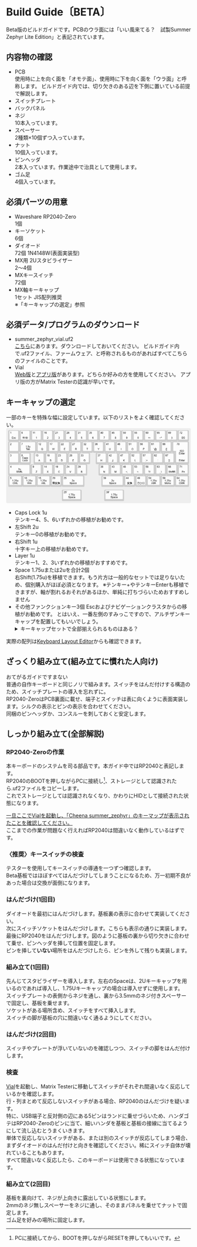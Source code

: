 # Build Guide〔BETA〕
Beta版のビルドガイドです。PCBのウラ面には「いい風来てる？　試製Summer Zephyr Lite Edition」と表記されています。
## 内容物の確認
- PCB  
  使用時に上を向く面を「オモテ面」、使用時に下を向く面を「ウラ面」と呼称します。
  ビルドガイド内では、切り欠きのある辺を下側に置いている前提で解説します。
- スイッチプレート
- バックパネル
- ネジ  
  10本入っています。
  <!--- M2x12 --->
- スペーサー  
  2種類×10個ずつ入っています。
  <!--- M2 3.5mm 2.0mm --->
- ナット  
  10個入っています。
  <!--- M2 1種--->
- ピンヘッダ  
  2本入っています。作業途中で治具として使用します。
- ゴム足  
  4個入っています。

## 必須パーツの用意
 - Waveshare RP2040-Zero  
   1個
 - キーソケット  
   6個
 - ダイオード  
   72個 1N4148W(表面実装型)
 - MX用 2Uスタビライザー  
   2～4個
 - MXキースイッチ  
   72個
 - MX軸キーキャップ  
   1セット JIS配列推奨  
   ※「キーキャップの選定」参照

## 必須データ/プログラムのダウンロード
- summer_zephyr_vial.uf2  
  [こちら](/firmware/)にあります。ダウンロードしておいてください。
  ビルドガイド内で.uf2ファイル、ファームウェア、と呼称されるものがあればすべてこちらのファイルのことです。
- Vial  
  [Web版](https://vial.rocks/)と[アプリ版](https://get.vial.today/download/)があります。どちらか好みの方を使用してください。
  アプリ版の方がMatrix Testerの認識が早いです。
  
## キーキャップの選定
一部のキーを特殊な幅に設定しています。以下のリストをよく確認してください。  
![](../images/layout.png)
- Caps Lock 1u  
  テンキー4、5、6いずれかの移植がお勧めです。
- 左Shift 2u  
  テンキー0の移植がお勧めです。
- 右Shift 1u  
  十字キー上の移植がお勧めです。
- Layer 1u  
  テンキー1、2、3いずれかの移植がおすすめです。
- Space 1.75uまたは2uを合計2個  
  右Shift(1.75u)を移植できます。もう片方は一般的なセットでは足りないため、個別購入がほぼ必須となります。
  ※テンキー+やテンキーEnterも移植できますが、軸が割れるおそれがあるほか、単純に打ちづらいためおすすめしません
- その他ファンクションキー3個
  Escおよびナビゲーションクラスタからの移植がお勧めです。
  とはいえ、一番左側のすみっこですので、アルチザンキーキャップを配置してもいいでしょう。
  <details><summary>キーキャップセットで全部揃えられるものはある？</summary>日本語配列用キーキャップセット「Acid Caps」を使用するとすべて間違いなく揃えることができます(とはいえ、Spaceの左右幅や形状を揃えることができず、2uコンベックス、2u Backspace、1.75u Shiftなどになるはずです)。これ以外に、明確にすべて揃えることができるセットは把握していません。</details>
実際の配列は[Keyboard Layout Editor](http://www.keyboard-layout-editor.com/##@@=1%0A%0A%0A%0A%0A%0A%0A%0A%0A%0AEsc&=6%0A%0A%0A%0A%0A%0A%0A%0A%0A%0A%E5%8D%8A%2F%2F%E5%85%A8&=11%0A%0A%0A%0A%0A%0A%0A%0A%0A%0A1&=16%0A%0A%0A%0A%0A%0A%0A%0A%0A%0A2&=21%0A%0A%0A%0A%0A%0A%0A%0A%0A%0A3&=26%0A%0A%0A%0A%0A%0A%0A%0A%0A%0A4&=31%0A%0A%0A%0A%0A%0A%0A%0A%0A%0A5&=35%0A%0A%0A%0A%0A%0A%0A%0A%0A%0A6&=40%0A%0A%0A%0A%0A%0A%0A%0A%0A%0A7&=45%0A%0A%0A%0A%0A%0A%0A%0A%0A%0A8&=50%0A%0A%0A%0A%0A%0A%0A%0A%0A%0A9&=55%0A%0A%0A%0A%0A%0A%0A%0A%0A%0A0&=60%0A%0A%0A%0A%0A%0A%0A%0A%0A%0A%2F=-&=65%0A%0A%0A%0A%0A%0A%0A%0A%0A%0A~%5E&=69%0A%0A%0A%0A%0A%0A%0A%0A%0A%0A%7C%5C&=72%0A%0A%0A%0A%0A%0A%0A%0A%0A%0ABS%3B&@=2&_w:1.5%3B&=7%0A%0A%0A%0A%0A%0A%0A%0A%0A1.5u%0ATab&=12%0A%0A%0A%0A%0A%0A%0A%0A%0A%0AQ&=17%0A%0A%0A%0A%0A%0A%0A%0A%0A%0AW&=22%0A%0A%0A%0A%0A%0A%0A%0A%0A%0AE&=27%0A%0A%0A%0A%0A%0A%0A%0A%0A%0AR&=32%0A%0A%0A%0A%0A%0A%0A%0A%0A%0AT&=36%0A%0A%0A%0A%0A%0A%0A%0A%0A%0AY&=41%0A%0A%0A%0A%0A%0A%0A%0A%0A%0AU&=46%0A%0A%0A%0A%0A%0A%0A%0A%0A%0AI&=51%0A%0A%0A%0A%0A%0A%0A%0A%0A%0AO&=56%0A%0A%0A%0A%0A%0A%0A%0A%0A%0AP&=61%0A%0A%0A%0A%0A%0A%0A%0A%0A%0A%60%2F@&=66%0A%0A%0A%0A%0A%0A%0A%0A%0A%0A%7B%5B&_x:0.25&w:1.25&h:2&w2:1.5&h2:1&x2:-0.25%3B&=70%0A%0A%0A%0A%0A%0A%0A%0A%0AISO%20Enter%0AEnter%3B&@=3&=8%0A%0A%0A%0A%0A%0A%0A%0A%0A%0ACaps%20Lock&_x:0.25%3B&=13%0A%0A%0A%0A%0A%0A%0A%0A%0A%0AA&=18%0A%0A%0A%0A%0A%0A%0A%0A%0A%0AS&=23%0A%0A%0A%0A%0A%0A%0A%0A%0A%0AD&_n:true%3B&=28%0A%0A%0A%0A%0A%0A%0A%0A%0A%0AF&=33%0A%0A%0A%0A%0A%0A%0A%0A%0A%0AG&_x:0.5%3B&=37%0A%0A%0A%0A%0A%0A%0A%0A%0A%0AH&_n:true%3B&=42%0A%0A%0A%0A%0A%0A%0A%0A%0A%0AJ&=47%0A%0A%0A%0A%0A%0A%0A%0A%0A%0AK&=52%0A%0A%0A%0A%0A%0A%0A%0A%0A%0AL&=57%0A%0A%0A%0A%0A%0A%0A%0A%0A%0A%2F%3B+&=62%0A%0A%0A%0A%0A%0A%0A%0A%0A%0A%2F:&=67%0A%0A%0A%0A%0A%0A%0A%0A%0A%0A%7D%5D%3B&@_w:2%3B&=4%0A%0A%0A%0A%0A%0A%0A%0A%0A2u%0AShiftL&=9%0A%0A%0A%0A%0A%0A%0A%0A%0A%0AZ&=14%0A%0A%0A%0A%0A%0A%0A%0A%0A%0AX&=19%0A%0A%0A%0A%0A%0A%0A%0A%0A%0AC&=24%0A%0A%0A%0A%0A%0A%0A%0A%0A%0AV&=29%0A%0A%0A%0A%0A%0A%0A%0A%0A%0AB&_x:1%3B&=38%0A%0A%0A%0A%0A%0A%0A%0A%0A%0AN&=43%0A%0A%0A%0A%0A%0A%0A%0A%0A%0AM&=48%0A%0A%0A%0A%0A%0A%0A%0A%0A%0A%3C,&=53%0A%0A%0A%0A%0A%0A%0A%0A%0A%0A%3E.&=58%0A%0A%0A%0A%0A%0A%0A%0A%0A%0A%3F%2F%2F&=63%0A%0A%0A%0A%0A%0A%0A%0A%0A%0A%2F_%5C&=68%0A%0A%0A%0A%0A%0A%0A%0A%0A%0AShiftR&=71%0A%0A%0A%0A%0A%0A%0A%0A%0A%0AFn%3B&@_w:1.25%3B&=5%0A%0A%0A%0A%0A%0A%0A%0A%0A1.25u%0ACtrlL&_w:1.25%3B&=10%0A%0A%0A%0A%0A%0A%0A%0A%0A1.25u%0AWin&_w:1.25%3B&=15%0A%0A%0A%0A%0A%0A%0A%0A%0A1.25u%0AAltL&=20%0A%0A%0A%0A%0A%0A%0A%0A%0A%0A%E7%84%A1%E5%A4%89%E6%8F%9B&_w:2%3B&=25%0A%0A%0A%0A%0A%0A%0A%0A%0A2u%0ASpace&_x:1.5&w:2%3B&=39%0A%0A%0A%0A%0A%0A%0A%0A%0A2u%0ASpace&=44%0A%0A%0A%0A%0A%0A%0A%0A%0A%0A%E5%A4%89%E6%8F%9B&=49%0A%0A%0A%0A%0A%0A%0A%0A%0A%0A%E3%82%AB%E3%81%B2%E3%83%AD&_w:1.25%3B&=54%0A%0A%0A%0A%0A%0A%0A%0A%0A1.25u%0AAltR&_w:1.25%3B&=59%0A%0A%0A%0A%0A%0A%0A%0A%0A1.25u%0AMenu&_w:1.25%3B&=64%0A%0A%0A%0A%0A%0A%0A%0A%0A1.25u%0ACtrlR%3B&@_y:0.25&x:4.75&w:1.75%3B&=25'%0A%0A%0A%0A%0A%0A%0A%0A%0A1.75u%0ASpace&_x:2&w:1.75%3B&=39'%0A%0A%0A%0A%0A%0A%0A%0A%0A1.75u%0ASpace)からも確認できます。

## ざっくり組み立て(組み立てに慣れた人向け)
おてがるガイドですまない  
普通の自作キーボードと同じノリで組みます。スイッチをはんだ付けする構造のため、スイッチプレートの導入を忘れずに。  
RP2040-ZeroはPCB裏面に載せ、端子とスイッチは表に向くように表面実装します。シルクの表示とピンの表示を合わせてください。  
同梱のピンヘッダか、コンスルーを刺しておくと安定します。

## しっかり組み立て(全部解説)
### RP2040-Zeroの作業
本キーボードのシステムを司る部品です。本ガイド中ではRP2040と表記します。    
RP2040のBOOTを押しながらPCに接続し[^1]、ストレージとして認識されたら.uf2ファイルをコピーします。  
これでストレージとしては認識されなくなり、かわりにHIDとして接続された状態になります。  
  
<ins>一旦ここでVialを起動し、「Cheena summer_zephyr」のキーマップが表示されたことを確認してください。</ins>  
ここまでの作業が問題なく行えればRP2040は間違いなく動作しているはずです。
[^1]:PCに接続してから、BOOTを押しながらRESETを押してもいいです。

### 〈推奨〉キースイッチの検査
テスターを使用してキースイッチの導通を一つずつ確認します。  
Beta基板ではほぼすべてはんだづけしてしまうことになるため、万一初期不良があった場合は交換が面倒になります。  

### はんだづけ(1回目)
ダイオードを最初にはんだづけします。基板裏の表示に合わせて実装してください。  
次にスイッチソケットをはんだづけします。こちらも表示の通りに実装します。  
最後にRP2040をはんだづけします。図のように基板の裏から切り欠きに合わせて乗せ、ピンヘッダを挿して位置を固定します。  
ピンを挿して**いない**場所をはんだづけしたら、ピンを外して残りも実装します。

### 組み立て(1回目)　
先んじてスタビライザーを導入します。左右のSpaceは、2Uキーキャップを用いるのであれば導入し、1.75Uキーキャップの場合は導入せずに使用します。  
スイッチプレートの表側からネジを通し、裏から3.5mmのネジ付きスペーサーで固定し、基板を乗せます。  
ソケットがある場所含め、スイッチをすべて挿入します。  
スイッチの脚が基板の穴に間違いなく通るようにしてください。

### はんだづけ(2回目)
スイッチやプレートが浮いていないのを確認しつつ、スイッチの脚をはんだ付けします。

### 検査
[Vial](https://vial.rocks/)を起動し、Matrix Testerに移動してスイッチがそれぞれ間違いなく反応しているかを確認します。  
行・列まとめて反応しないスイッチがある場合、RP2040のはんだづけを疑います。  
特に、USB端子と反対側の辺にある5ピンはランドに乗せづらいため、ハンダゴテはRP2040-Zeroのピンに当て、細いハンダを基板と基板の接線に当てるようにして流し込むとうまくいきます。  
単体で反応しないスイッチがある、または別のスイッチが反応してしまう場合、まずダイオードのはんだ付けと向きを確認してください。稀にスイッチ自体が壊れていることもあります。  
すべて間違いなく反応したら、このキーボードは使用できる状態になっています。

### 組み立て(2回目)
基板を裏向けて、ネジが上向きに露出している状態にします。  
2mmのネジ無しスペーサーをネジに通し、そのままパネルを乗せてナットで固定します。  
ゴム足を好みの場所に固定します。
